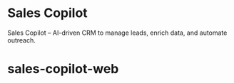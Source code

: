 # Sales Copilot

Sales Copilot – AI-driven CRM to manage leads, enrich data, and automate outreach.
# sales-copilot-web
